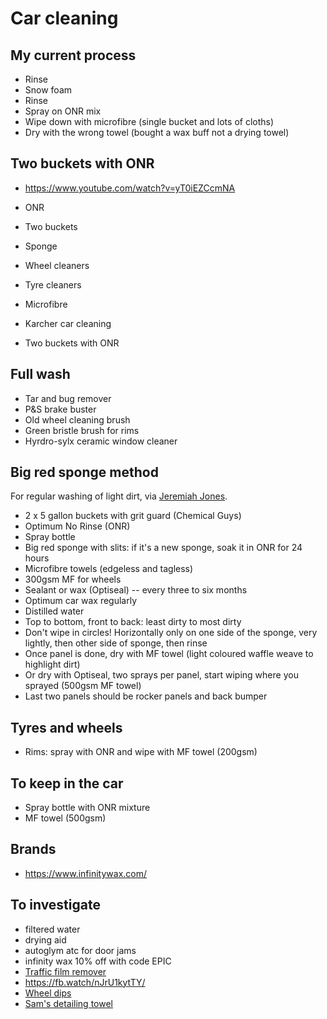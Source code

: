 # Car cleaning

## My current process

- Rinse
- Snow foam
- Rinse
- Spray on ONR mix
- Wipe down with microfibre (single bucket and lots of cloths)
- Dry with the wrong towel (bought a wax buff not a drying towel)

## Two buckets with ONR

- <https://www.youtube.com/watch?v=yT0iEZCcmNA>

- ONR
- Two buckets
- Sponge
- Wheel cleaners
- Tyre cleaners
- Microfibre
- Karcher car cleaning
- Two buckets with ONR

## Full wash

- Tar and bug remover
- P&S brake buster
- Old wheel cleaning brush
- Green bristle brush for rims
- Hyrdro-sylx ceramic window cleaner

## Big red sponge method

For regular washing of light dirt, via [Jeremiah Jones](https://www.youtube.com/watch?v=G_9_0ElVChU).

- 2 x 5 gallon buckets with grit guard (Chemical Guys)
- Optimum No Rinse (ONR)
- Spray bottle
- Big red sponge with slits: if it's a new sponge, soak it in ONR for 24 hours
- Microfibre towels (edgeless and tagless)
- 300gsm MF for wheels
- Sealant or wax (Optiseal) -- every three to six months
- Optimum car wax regularly
- Distilled water
- Top to bottom, front to back: least dirty to most dirty
- Don't wipe in circles! Horizontally only on one side of the sponge, very lightly, then other side of sponge, then rinse
- Once panel is done, dry with MF towel (light coloured waffle weave to highlight dirt)
- Or dry with Optiseal, two sprays per panel, start wiping where you sprayed (500gsm MF towel)
- Last two panels should be rocker panels and back bumper

## Tyres and wheels

- Rims: spray with ONR and wipe with MF towel (200gsm)

## To keep in the car

- Spray bottle with ONR mixture
- MF towel (500gsm)

## Brands

- <https://www.infinitywax.com/>

## To investigate

- filtered water
- drying aid
- autoglym atc for door jams
- infinity wax 10% off with code EPIC
- [Traffic film remover](https://www.jennychem.com/collections/traffic-film-removers/products/tfr-special-non-caustic-wax)
- https://fb.watch/nJrU1kytTY/
- [Wheel dips](https://www.dipyourcar.com/collections/wheel-kits-by-color/products/shadow-black-hyperdip-wheel-kit?variant=5630996356&fbclid=IwAR0DZK-yhcBSsW94hoNdrYYRAo3Xi7-6gzpEJ7ZL3L86ukv7lbsGmXCHa9Y)
- [Sam's detailing towel](https://www.samsdetailing.co.uk/products/drying-towel?fbclid=IwAR2CQ86OernaGAjsXlkomcS16ggyHdrwgBlv4IIy5ZX1TeJxv462dQY76ro_aem_Aaeazxkf5BmqUkzHggHV7PSiB_g9GRrLvPv_sJivaL6472ipLLDjAUeYNhzxcxyxDokM3KWZMhglPNZG9diwbkRy&utm_source=facebook&utm_medium=paid&campaign_id=23857344821250629&ad_id=23857344821300629)

